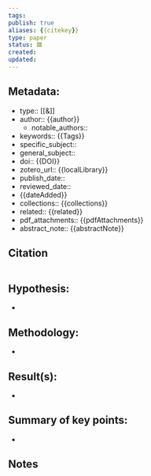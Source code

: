 ```yaml
---
tags:
publish: true
aliases: {{citekey}}
type: paper
status: 🟥️
created: 
updated: 
---
```



## Metadata:

- type:: [[&]]
- author:: {{author}}
	- notable_authors:: 
- keywords:: {{Tags}}
- specific_subject:: 
- general_subject:: 
- doi:: {{DOI}}
- zotero_url:: {{localLibrary}}
- publish_date:: 
- reviewed_date:: 
- {{dateAdded}}
- collections:: {{collections}}
- related:: {{related}}
- pdf_attachments:: {{pdfAttachments}}
- abstract_note:: {{abstractNote}}


## Citation

```latex

```

## Hypothesis:

- 

## Methodology:

- 

## Result(s):

- 

## Summary of key points:

- 

## Notes